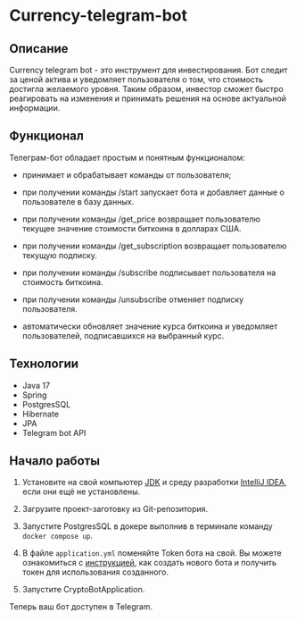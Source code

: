 # Currency-telegram-bot

## Описание
Currency telegram bot - это инструмент для инвестирования. Бот следит за ценой актива и уведомляет пользователя о том, что стоимость достигла желаемого уровня. 
Таким образом, инвестор сможет быстро реагировать на изменения и принимать решения на основе актуальной информации.

## Функционал

Телеграм-бот обладает простым и понятным функционалом:

- принимает и обрабатывает команды от пользователя;
  
- при получении команды /start запускает бота и добавляет данные о пользователе в базу данных.
  
- при получении команды /get_price возвращает пользователю текущее значение стоимости биткоина в долларах США.
  
- при получении команды /get_subscription возвращает пользователю текущую подписку.
  
- при получении команды /subscribe подписывает пользователя на стоимость биткоина.
  
- при получении команды /unsubscribe отменяет подписку пользователя.
  
- автоматически обновляет значение курса биткоина и уведомляет пользователей, подписавшихся на выбранный курс.
  

 ## Технологии
- Java 17
- Spring
- PostgresSQL
- Hibernate
- JPA 
- Telegram bot API 

## Начало работы

1. Установите на свой компьютер [JDK](https://www.oracle.com/cis/java/technologies/downloads/) и среду
разработки [IntelliJ IDEA](https://www.jetbrains.com/ru-ru/idea/download/?section=windows), если они ещё не 
установлены.

2. Загрузите проект-заготовку из Git-репозитория.

3. Запустите PostgresSQL в докере выполнив в терминале команду `docker compose up`.

4. В файле `application.yml` поменяйте Token бота на свой. Вы можете ознакомиться с [инструкцией](https://core.telegram.org/bots/tutorial#obtain-your-bot-token), как создать нового бота и получить токен для использования созданного.

5. Запустите CryptoBotApplication.

Теперь ваш бот доступен в Telegram.

   

